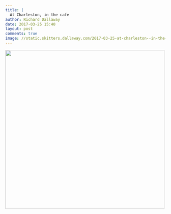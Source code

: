 ```yaml
---
title: |
  At Charleston, in the cafe
author: Richard Dallaway
date: 2017-03-25 15:40
layout: post
comments: true
image: //static.skitters.dallaway.com/2017-03-25-at-charleston--in-the-cafe-thumb-IMG_1723.JPG
---
```


<div>
        <a href="//static.skitters.dallaway.com/2017-03-25-at-charleston--in-the-cafe-fullsize-IMG_1723.JPG">
          <img src="//static.skitters.dallaway.com/2017-03-25-at-charleston--in-the-cafe-thumb-IMG_1723.JPG" width="500" height="500"/>
        </a>
      </div>


  
      